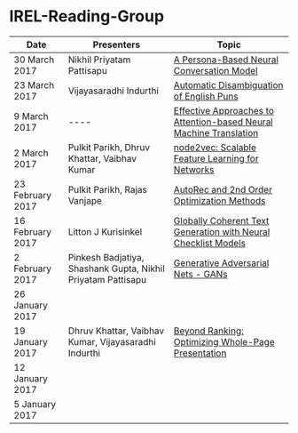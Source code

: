 # IREL-Reading-Group

|Date|Presenters|Topic   | 
|---|---|---| 
|30 March 2017|Nikhil Priyatam Pattisapu |[A Persona-Based Neural Conversation Model](./A%20Persona-Based%20Neural%20Conversation%20Model)| 
|23 March 2017|Vijayasaradhi Indurthi |[Automatic Disambiguation of English Puns](./Automatic%20Disambiguation%20of%20Puns)| 
|9 March 2017|----|[Effective Approaches to Attention-based Neural Machine Translation](./Effective_Approaches_to_Attention_based_Neural_Machine_Translation) | 
|2 March 2017|Pulkit Parikh, Dhruv Khattar, Vaibhav Kumar|[node2vec: Scalable Feature Learning for Networks](./Beyond%20Ranking:%20Optimizing%20Whole-Page%20Presentation)| 
|23 February 2017|Pulkit Parikh, Rajas Vanjape|[AutoRec and 2nd Order Optimization Methods](./AutoRec%20and%202nd%20Order%20Optimization%20Methods)| 
|16 February 2017|Litton J Kurisinkel|[Globally Coherent Text Generation with Neural Checklist Models](./Globally%20Coherent%20Text%20Generation%20with%20Neural%20Checklist%20Models)| 
|2 February 2017|Pinkesh Badjatiya, Shashank Gupta, Nikhil Priyatam Pattisapu|[Generative Adversarial Nets - GANs](./Generative%20Adversarial%20Nets%20-%20GANs)| 
|26 January 2017|   |   | 
|19 January 2017|Dhruv Khattar, Vaibhav Kumar, Vijayasaradhi Indurthi|[Beyond Ranking: Optimizing Whole-Page Presentation](./Beyond%20Ranking:%20Optimizing%20Whole-Page%20Presentation)| 
|12 January 2017|   |   | 
|5 January 2017|   |   | 
